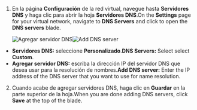 1. <span data-ttu-id="3bc26-101">En la página **Configuración** de la red virtual, navegue hasta **Servidores DNS** y haga clic para abrir la hoja **Servidores DNS**.</span><span class="sxs-lookup"><span data-stu-id="3bc26-101">On the **Settings** page for your virtual network, navigate to **DNS Servers** and click to open the **DNS servers** blade.</span></span>

    <span data-ttu-id="3bc26-102">![Agregar servidor DNS](./media/vpn-gateway-add-dns-rm-portal/add_dns_server.png "Agregar servidor DNS")</span><span class="sxs-lookup"><span data-stu-id="3bc26-102">![Add DNS server](./media/vpn-gateway-add-dns-rm-portal/add_dns_server.png "Add DNS Server")</span></span>

  - <span data-ttu-id="3bc26-103">**Servidores DNS:** seleccione **Personalizado**.</span><span class="sxs-lookup"><span data-stu-id="3bc26-103">**DNS Servers:** Select select **Custom**.</span></span>
  - <span data-ttu-id="3bc26-104">**Agregar servidor DNS:** escriba la dirección IP del servidor DNS que desea usar para la resolución de nombres.</span><span class="sxs-lookup"><span data-stu-id="3bc26-104">**Add DNS server:** Enter the IP address of the DNS server that you want to use for name resolution.</span></span>

2. <span data-ttu-id="3bc26-105">Cuando acabe de agregar servidores DNS, haga clic en **Guardar** en la parte superior de la hoja.</span><span class="sxs-lookup"><span data-stu-id="3bc26-105">When you are done adding DNS servers, click **Save** at the top of the blade.</span></span>